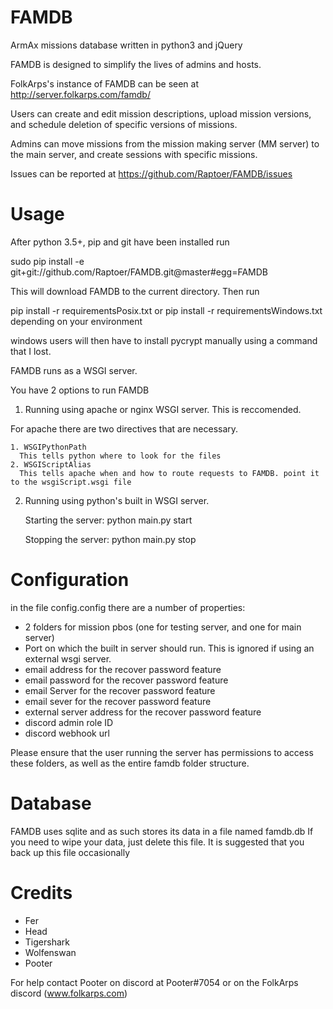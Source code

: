 FAMDB
=====

ArmAx missions database written in python3 and jQuery

FAMDB is designed to simplify the lives of admins and hosts.

FolkArps's instance of FAMDB can be seen at http://server.folkarps.com/famdb/

Users can create and edit mission descriptions, upload mission versions, and
schedule deletion of specific versions of missions.

Admins can move missions from the mission making server (MM server) to the main server, 
and create sessions with specific missions.

Issues can be reported at https://github.com/Raptoer/FAMDB/issues

Usage
=====
After python 3.5+, pip and git have been installed run

sudo pip install -e git+git://github.com/Raptoer/FAMDB.git@master#egg=FAMDB

This will download FAMDB to the current directory.
Then run 

pip install -r requirementsPosix.txt or pip install -r requirementsWindows.txt depending on your environment

windows users will then have to install pycrypt manually using a command that I lost.

FAMDB runs as a WSGI server. 

You have 2 options to run FAMDB
1. Running using apache or nginx WSGI server. This is reccomended.
  
  For apache there are two directives that are necessary.
  
    1. WSGIPythonPath
      This tells python where to look for the files
    2. WSGIScriptAlias
      This tells apache when and how to route requests to FAMDB. point it to the wsgiScript.wsgi file


2. Running using python's built in WSGI server.

     Starting the server:
     python main.py start

     Stopping the server:
     python main.py stop

Configuration
=============
in the file config.config there are a number of properties:
* 2 folders for mission pbos (one for testing server, and one for main server)
* Port on which the built in server should run. This is ignored if using an external wsgi server.
* email address for the recover password feature
* email password for the recover password feature
* email Server for the recover password feature
* email sever for the recover password feature
* external server address for the recover password feature
* discord admin role ID
* discord webhook url
 
Please ensure that the user running the server has permissions to access these folders, as well as the entire famdb folder structure.

Database
========
FAMDB uses sqlite and as such stores its data in a file named famdb.db
If you need to wipe your data, just delete this file.
It is suggested that you back up this file occasionally

Credits
=====
* Fer
* Head
* Tigershark
* Wolfenswan
* Pooter

For help contact Pooter on discord at Pooter#7054 or on the FolkArps discord (www.folkarps.com)
